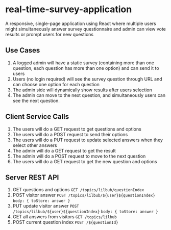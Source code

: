 # real-time-survey-application
A responsive, single-page application using React where multiple users might simultaneously answer survey questionnaire and admin can view vote results or prompt users for new questions

## Use Cases

1. A logged admin will have a static survey (containing more than one question, each question has more than one option) and can send it to users
2. Users (no login required) will see the survey question through URL and can choose one option for each question
3. The admin side will dynamically show results after users selection
4. The admin can move to the next question, and simultaneously users can see the next question.

## Client Service Calls

1. The users will do a GET request to get questions and options
2. The users will do a POST request to send their options
3. The users will do a PUT request to update selected answers when they select other answers
4. The admin will do a GET request to get the result
5. The admin will do a POST request to move to the next question
6. The users will do a GET request to get the new question and options

## Server REST API

1. GET questions and options
`GET /topics/lilbub/questionIndex`
2. POST visitor answer
`POST /topics/lilbub/${user}${questionIndex}`
`body: { toStore: answer }`
3. PUT update visitor answer
`POST /topics/lilbub/${user}${questionIndex}`
`body: { toStore: answer }`
4. GET all answers from visitors
`GET /topics/lilbub`
5. POST current question index
`POST /${questionId}`
